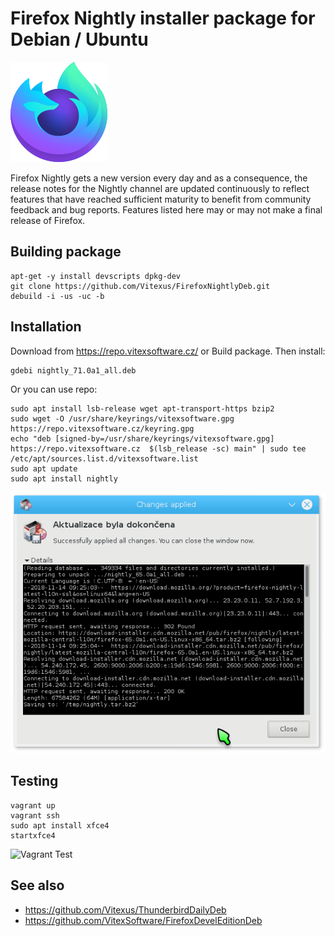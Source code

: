 Firefox Nightly installer package for Debian / Ubuntu
=====================================================

![FirefoxNightly](nightly.svg?raw=true "Nightly logo")

Firefox Nightly gets a new version every day and as a consequence, the release notes for the Nightly channel are updated continuously to reflect features that have reached sufficient maturity to benefit from community feedback and bug reports. Features listed here may or may not make a final release of Firefox.


Building package
----------------

    apt-get -y install devscripts dpkg-dev
    git clone https://github.com/Vitexus/FirefoxNightlyDeb.git
    debuild -i -us -uc -b


Installation
------------

Download from https://repo.vitexsoftware.cz/  or Build package. Then install:

    gdebi nightly_71.0a1_all.deb


Or you can use repo:

```shell
sudo apt install lsb-release wget apt-transport-https bzip2                                                                                                       sudo wget -O /usr/share/keyrings/vitexsoftware.gpg https://repo.vitexsoftware.cz/keyring.gpg                                                                       echo "deb [signed-by=/usr/share/keyrings/vitexsoftware.gpg]  https://repo.vitexsoftware.cz  $(lsb_release -sc) main" | sudo tee /etc/apt/sources.list.d/vitexsoftware.list                                        
sudo apt update                                                                                                                                                   sudo apt install nightly
```


![Updating](installing.png?raw=true "Updating")


Testing
-------

    vagrant up
    vagrant ssh
    sudo apt install xfce4
    startxfce4


![Vagrant Test](vagrantubuntu.png?raw=true "Nightly in Ubuntu")


See also
--------
 * https://github.com/Vitexus/ThunderbirdDailyDeb 
 * https://github.com/VitexSoftware/FirefoxDevelEditionDeb
 
